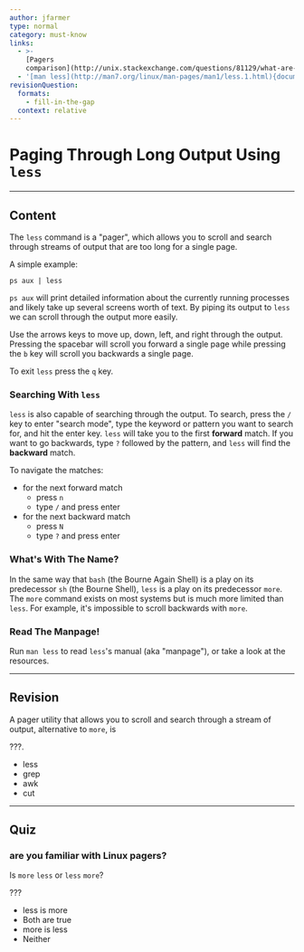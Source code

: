 ```yaml
---
author: jfarmer
type: normal
category: must-know
links:
  - >-
    [Pagers
    comparison](http://unix.stackexchange.com/questions/81129/what-are-the-differences-between-most-more-and-less){website}
  - '[man less](http://man7.org/linux/man-pages/man1/less.1.html){documentation}'
revisionQuestion:
  formats:
    - fill-in-the-gap
  context: relative
---
```


# Paging Through Long Output Using `less`


---

## Content

The `less` command is a "pager", which allows you to scroll and search through streams of output that are too long for a single page.

A simple example:

```shell
ps aux | less
```

`ps aux` will print detailed information about the currently running processes and likely take up several screens worth of text.  By piping its output to `less` we can scroll through the output more easily.

Use the arrows keys to move up, down, left, and right through the output.  Pressing the spacebar will scroll you forward a single page while pressing the `b` key will scroll you backwards a single page.

To exit `less` press the `q` key.

### Searching With `less`

`less` is also capable of searching through the output. To search, press the `/` key to enter "search mode", type the keyword or pattern you want to search for, and hit the enter key. `less` will take you to the first **forward** match. If you want to go backwards, type `?` followed by the pattern, and `less` will find the **backward** match.

To navigate the matches:

- for the next forward match
  - press `n`
  - type `/` and press enter
- for the next backward match
  - press `N`
  - type `?` and press enter

### What's With The Name?

In the same way that `bash` (the Bourne Again Shell) is a play on its predecessor `sh` (the Bourne Shell), `less` is a play on its predecessor `more`.  The `more` command exists on most systems but is much more limited than `less`.  For example, it's impossible to scroll backwards with `more`.

### Read The Manpage!

Run `man less` to read `less`'s manual (aka "manpage"), or take a look at the resources.


---

## Revision

A pager utility that allows you to scroll and search through a stream of output, alternative to `more`,  is

???.

- less
- grep
- awk
- cut


---

## Quiz

### are you familiar with Linux pagers?


Is `more` `less` or `less` `more`?

???

- less is more
- Both are true
- more is less
- Neither
